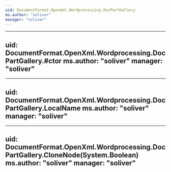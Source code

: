 ```yaml
---
uid: DocumentFormat.OpenXml.Wordprocessing.DocPartGallery
ms.author: "soliver"
manager: "soliver"
---
```


---
uid: DocumentFormat.OpenXml.Wordprocessing.DocPartGallery.#ctor
ms.author: "soliver"
manager: "soliver"
---

---
uid: DocumentFormat.OpenXml.Wordprocessing.DocPartGallery.LocalName
ms.author: "soliver"
manager: "soliver"
---

---
uid: DocumentFormat.OpenXml.Wordprocessing.DocPartGallery.CloneNode(System.Boolean)
ms.author: "soliver"
manager: "soliver"
---
